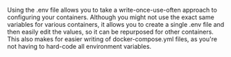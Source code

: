 Using the .env file allows you to take a write-once-use-often approach to configuring your containers. Although you might not use the exact same variables for various containers, it allows you to create a single .env file and then easily edit the values, so it can be repurposed for other containers. This also makes for easier writing of docker-compose.yml files, as you're not having to hard-code all environment variables. 
